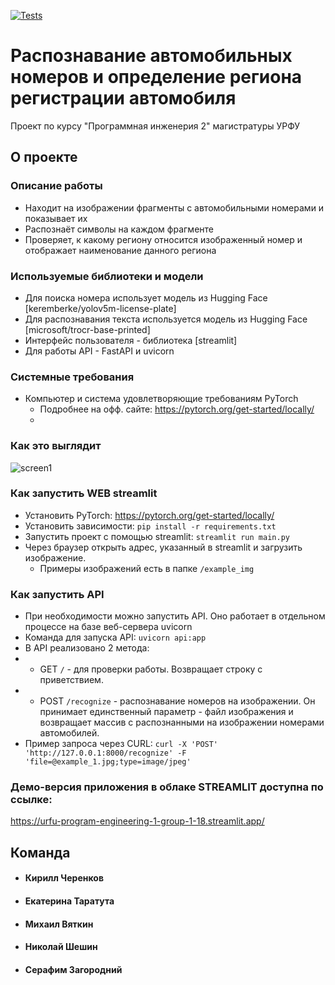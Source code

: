[![Tests](https://github.com/kcherenkovv/urfu-program-engineering-2/actions/workflows/python-app.yml/badge.svg)](https://github.com/kcherenkovv/urfu-program-engineering-2/actions/workflows/python-app.yml)
# Распознавание автомобильных номеров и определение региона регистрации автомобиля

Проект по курсу "Программная инженерия 2" магистратуры УРФУ

## О проекте

### Описание работы
- Находит на изображении фрагменты с автомобильными номерами и показывает их
- Распознаёт символы на каждом фрагменте
- Проверяет, к какому региону относится изображенный номер и отображает наименование данного региона
  
### Используемые библиотеки и модели
- Для поиска номера использует модель из Hugging Face [keremberke/yolov5m-license-plate]
- Для распознавания текста используется модель из Hugging Face [microsoft/trocr-base-printed]
- Интерфейс пользователя - библиотека [streamlit]
- Для работы API - FastAPI и uvicorn
### Системные требования
- Компьютер и система удовлетворяющие требованиям PyTorch
  - Подробнее на офф. сайте: https://pytorch.org/get-started/locally/
  - 
### Как это выглядит
![screen1](https://github.com/kcherenkovv/urfu-program-engineering-2/blob/main/screens/Example.png)

### Как запустить WEB streamlit
- Установить PyTorch:    https://pytorch.org/get-started/locally/  
- Установить зависимости:    `pip install -r requirements.txt`
- Запустить проект с помощью streamlit: 
  `streamlit run main.py`
- Через браузер открыть адрес, указанный в streamlit и загрузить изображение.
  - Примеры изображений есть в папке `/example_img`

### Как запустить API
- При необходимости можно запустить API. Оно работает в отдельном процессе на базе веб-сервера uvicorn
- Команда для запуска API: `uvicorn api:app`
- В API реализовано 2 метода: 
- - GET `/` - для проверки работы. Возвращает строку с приветствием.
- - POST `/recognize` - распознавание номеров на изображении. Он принимает единственный параметр - файл изображения и возвращает массив с распознанными
    на изображении номерами автомобилей.
- Пример запроса через CURL:
`curl -X 'POST' 'http://127.0.0.1:8000/recognize' -F 'file=@example_1.jpg;type=image/jpeg'`
 
### Демо-версия приложения в облаке STREAMLIT доступна по ссылке:
https://urfu-program-engineering-1-group-1-18.streamlit.app/

## Команда
- #### Кирилл Черенков
- #### Екатерина Таратута
- #### Михаил Вяткин
- #### Николай Шешин
- #### Серафим Загородний
  



  
